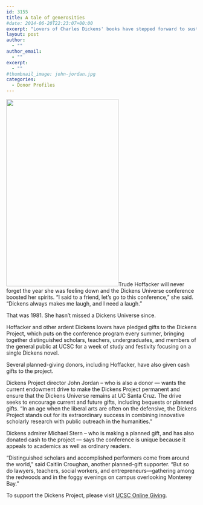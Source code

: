 ```yaml
---
id: 3155
title: A tale of generosities
#date: 2014-06-20T22:23:07+00:00
excerpt: "Lovers of Charles Dickens' books have stepped forward to sustain the Dickens Project, and the famous annual Dickens Universe conference."
layout: post
author:
  - ""
author_email:
  - ""
excerpt:
  - ""
#thumbnail_image: john-jordan.jpg
categories:
  - Donor Profiles
---
```

<img class="alignright size-full wp-image-3156" src="http://live-ucsc-giving.pantheonsite.io/wp-content/uploads/2017/09/john-jordan.jpg" alt="" width="297" height="494" srcset="https://ucsc-giving.lndo.site/wp-content/uploads/2017/09/john-jordan.jpg 297w, https://ucsc-giving.lndo.site/wp-content/uploads/2017/09/john-jordan-180x300.jpg 180w" sizes="(max-width: 297px) 100vw, 297px" />Trude Hoffacker will never forget the year she was feeling down and the Dickens Universe conference boosted her spirits. &#8220;I said to a friend, let&#8217;s go to this conference,&#8221; she said. &#8220;Dickens always makes me laugh, and I need a laugh.&#8221;

That was 1981. She hasn&#8217;t missed a Dickens Universe since.

Hoffacker and other ardent Dickens lovers have pledged gifts to the Dickens Project, which puts on the conference program every summer, bringing together distinguished scholars, teachers, undergraduates, and members of the general public at UCSC for a week of study and festivity focusing on a single Dickens novel.

Several planned-giving donors, including Hoffacker, have also given cash gifts to the project.

Dickens Project director John Jordan – who is also a donor &#8212; wants the current endowment drive to make the Dickens Project permanent and ensure that the Dickens Universe remains at UC Santa Cruz. The drive seeks to encourage current and future gifts, including bequests or planned gifts. “In an age when the liberal arts are often on the defensive, the Dickens Project stands out for its extraordinary success in combining innovative scholarly research with public outreach in the humanities.&#8221;

Dickens admirer Michael Stern – who is making a planned gift, and has also donated cash to the project &#8212; says the conference is unique because it appeals to academics as well as ordinary readers.

“Distinguished scholars and accomplished performers come from around the world,” said Caitlin Croughan, another planned-gift supporter. “But so do lawyers, teachers, social workers, and entrepreneurs—gathering among the redwoods and in the foggy evenings on campus overlooking Monterey Bay.&#8221;

To support the Dickens Project, please visit [UCSC Online Giving](https://secure.imodules.com/s/1069/index-2-column.aspx?sid=1069&gid=1&pgid=761&dids=89&).